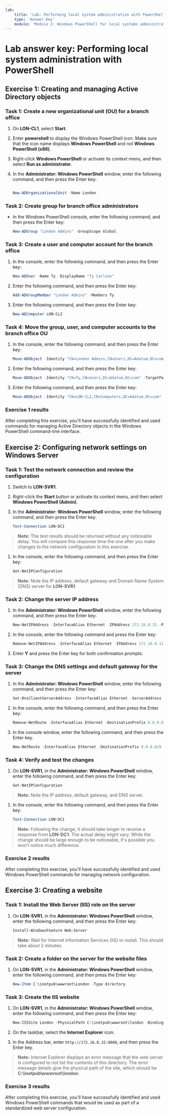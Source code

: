 ```yaml
---
lab:
    title: 'Lab: Performing local system administration with PowerShell'
    type: 'Answer Key'
    module: 'Module 2: Windows PowerShell for local systems administration'
---
```


# Lab answer key: Performing local system administration with PowerShell

## Exercise 1: Creating and managing Active Directory objects

### Task 1: Create a new organizational unit (OU) for a branch office

1. On **LON-CL1**, select **Start**.

1. Enter **powershell** to display the Windows PowerShell icon. Make sure that the icon name displays **Windows PowerShell** and not **Windows PowerShell (x86)**.

1. Right-click **Windows PowerShell** or activate its context menu, and then select **Run as administrator**.

1. In the **Administrator: Windows PowerShell** window, enter the following command, and then press the Enter key:

   ```powershell
   
   New-ADOrganizationalUnit -Name London
   ```

### Task 2: Create group for branch office administrators

- In the Windows PowerShell console, enter the following command, and then press the Enter key:

   ```powershell
   New-ADGroup "London Admins" -GroupScope Global
   ```

### Task 3: Create a user and computer account for the branch office

1. In the console, enter the following command, and then press the Enter key:

   ```powershell
   New-ADUser -Name Ty -DisplayName "Ty Carlson" 
   ```

1. Enter the following command, and then press the Enter key:

   ```powershell
   Add-ADGroupMember "London Admins" -Members Ty
   ```

1. Enter the following command, and then press the Enter key:

   ```powershell
   New-ADComputer LON-CL2
   ```

### Task 4: Move the group, user, and computer accounts to the branch office OU

1. In the console, enter the following command, and then press the Enter key:

   ```powershell
   Move-ADObject -Identity "CN=London Admins,CN=Users,DC=Adatum,DC=com" -TargetPath "OU=London,DC=Adatum,DC=com"
   ```

2. Enter the following command, and then press the Enter key:

   ```powershell
   Move-ADObject -Identity "CN=Ty,CN=Users,DC=Adatum,DC=com" -TargetPath "OU=London,DC=Adatum,DC=com"
   ```

3. Enter the following command, and then press the Enter key:

   ```powershell
   Move-ADObject -Identity "CN=LON-CL2,CN=Computers,DC=Adatum,DC=com" -TargetPath "OU=London,DC=Adatum,DC=com"
   ```

### Exercise 1 results

After completing this exercise, you'll have successfully identified and used commands for managing Active Directory objects in the Windows PowerShell command-line interface.

## Exercise 2: Configuring network settings on Windows Server

### Task 1: Test the network connection and review the configuration

1. Switch to **LON-SVR1**.
1. Right-click the **Start** button or activate its context menu, and then select **Windows PowerShell (Admin)**.
1. In the **Administrator: Windows PowerShell** window, enter the following command, and then press the Enter key:

   ```powershell
   Test-Connection LON-DC1
   ```

> **Note:** The test results should be returned without any noticeable delay. You will compare this response time the one after you make changes to the network configuration in this exercise.

1. In the console, enter the following command, and then press the Enter key:

   ```powershell
   Get-NetIPConfiguration
   ```

> **Note:** Note the IP address, default gateway and Domain Name System (DNS) server for **LON-SVR1**.

### Task 2: Change the server IP address

1. In the **Administrator: Windows PowerShell** window, enter the following command, and then press the Enter key:

   ```powershell
   New-NetIPAddress -InterfaceAlias Ethernet -IPAddress 172.16.0.15 -PrefixLength 16
   ```

1. In the console, enter the following command and press the Enter key:

   ```powershell
   Remove-NetIPAddress -InterfaceAlias Ethernet -IPAddress 172.16.0.11
   ```

1. Enter **Y** and press the Enter key for both confirmation prompts.

### Task 3: Change the DNS settings and default gateway for the server

1. In the **Administrator: Windows PowerShell** window, enter the following command, and then press the Enter key:

   ```powershell
   Set-DnsClientServerAddress -InterfaceAlias Ethernet -ServerAddress 172.16.0.12
   ```

2. In the console, enter the following command, and then press the Enter key:

   ```powershell
   Remove-NetRoute -InterfaceAlias Ethernet -DestinationPrefix 0.0.0.0/0 -Confirm:$false
   ```

3. In the console window, enter the following command, and then press the Enter key.

   ```powershell
   New-NetRoute -InterfaceAlias Ethernet -DestinationPrefix 0.0.0.0/0 -NextHop 172.16.0.2
   ```

### Task 4: Verify and test the changes

1. On **LON-SVR1**, in the **Administrator: Windows PowerShell** window, enter the following command, and then press the Enter key:

   ```powershell
   Get-NetIPConfiguration
   ```

> **Note:** Note the IP address, default gateway, and DNS server.

1. In the console, enter the following command, and then press the Enter key:

   ```powershell
   Test-Connection LON-DC1
   ```

> **Note:** Following the change, it should take longer to receive a response from **LON-DC1**. The actual delay might vary. While the change should be large enough to be noticeable, it's possible you won't notice much difference.

### Exercise 2 results

After completing this exercise, you'll have successfully identified and used Windows PowerShell commands for managing network configuration.

## Exercise 3: Creating a website

### Task 1: Install the Web Server (IIS) role on the server

1. On **LON-SVR1**, in the **Administrator: Windows PowerShell** window, enter the following command, and then press the Enter key:

   ```powershell
   Install-WindowsFeature Web-Server
   ```

> **Note:** Wait for Internet Information Services (IIS) to install. This should take about 2 minutes.

### Task 2: Create a folder on the server for the website files

1. On **LON-SVR1**, in the **Administrator: Windows PowerShell** window, enter the following command, and then press the Enter key:

   ```powershell
   New-Item C:\inetpub\wwwroot\London -Type directory
   ```

### Task 3: Create the IIS website

1. On **LON-SVR1**, in the **Administrator: Windows PowerShell** window, enter the following command, and then press the Enter key:

   ```powershell
   New-IISSite London -PhysicalPath C:\inetpub\wwwroot\london -BindingInformation "172.16.0.15:8080:"
   ```

2. On the taskbar, select the **Internet Explorer** icon.

3. In the Address bar, enter `http://172.16.0.15:8080`, and then press the Enter key.

> **Note:** Internet Explorer displays an error message that the web server is configured to not list the contents of this directory. The error message details give the physical path of the site, which should be **C:\\inetpub\\wwwroot\\london**.

### Exercise 3 results

After completing this exercise, you'll have successfully identified and used Windows PowerShell commands that would be used as part of a standardized web server configuration.
